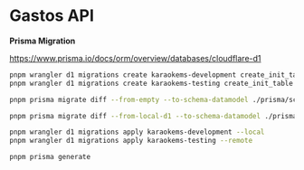 # Gastos API

**Prisma Migration**

https://www.prisma.io/docs/orm/overview/databases/cloudflare-d1

```bash
pnpm wrangler d1 migrations create karaokems-development create_init_table
pnpm wrangler d1 migrations create karaokems-testing create_init_table
```

```bash
pnpm prisma migrate diff --from-empty --to-schema-datamodel ./prisma/schema.prisma --script --output prisma/migrations/
```

```bash
pnpm prisma migrate diff --from-local-d1 --to-schema-datamodel ./prisma/schema.prisma --script --output prisma/migrations/
```

```bash
pnpm wrangler d1 migrations apply karaokems-development --local
pnpm wrangler d1 migrations apply karaokems-testing --remote
```

```bash
pnpm prisma generate 
```